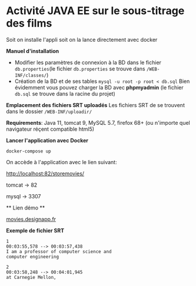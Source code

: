# Activité JAVA EE sur le sous-titrage des films

Soit on installe l'appli soit on la lance directement avec docker


**Manuel d'installation**


* Modifier les paramètres de connexion à la BD dans le fichier `db.properties`(le fichier `db.properties` se trouve dans `/WEB-INF/classes/`)
* Création de la BD et de ses tables
 `mysql -u root -p root < db.sql`
 Bien évidemment vous pouvez charger la BD avec **phpmyadmin**
 (le fichier `db.sql` se trouve dans la racine du projet)

**Emplacement des fichiers SRT uploadés**
Les fichiers SRT de se trouvent dans le dossier `/WEB-INF/uploadir/`

**Requirements**: Java 11, tomcat 9, MySQL 5.7, firefox 68+ (ou n'importe quel navigateur 
réçent compatible html5)

**Lancer l'application avec Docker**

```
docker-compose up
```
On accède à l'application avec le lien suivant:

[http://localhost:82/storemovies/](http://localhost:82/storemovies/)

tomcat -> 82

mysql  -> 3307

** Lien démo **

[movies.designapp.fr](http://movies.designapp.fr/)

**Exemple de fichier SRT**

```
1
00:03:55,578 --> 00:03:57,438
I am a professor of computer science and
computer engineering

2
00:03:58,248 --> 00:04:01,945
at Carnegie Mellon,
```